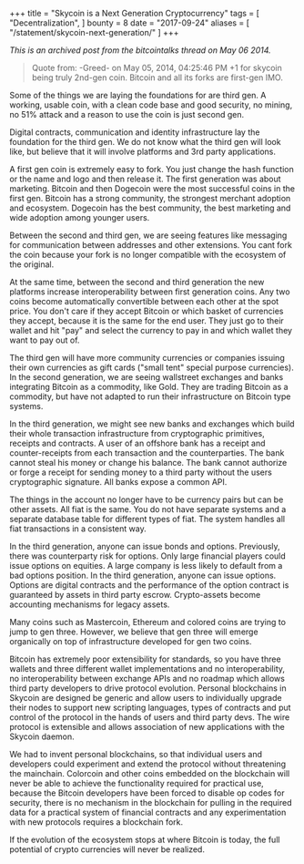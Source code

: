 +++
title = "Skycoin is a Next Generation Cryptocurrency"
tags = [
    "Decentralization",
]
bounty = 8
date = "2017-09-24"
aliases = [
	"/statement/skycoin-next-generation/"
]
+++

*This is an archived post from the bitcointalks thread on May 06 2014.*

>Quote from: -Greed- on May 05, 2014, 04:25:46 PM
+1 for skycoin being truly 2nd-gen coin. Bitcoin and all its forks are
first-gen IMO.

Some of the things we are laying the foundations for are third gen. A working,
usable coin, with a clean code base and good security, no mining, no 51%
attack and a reason to use the coin is just second gen.

Digital contracts, communication and identity infrastructure lay the
foundation for the third gen. We do not know what the third gen will look
like, but believe that it will involve platforms and 3rd party applications.

A first gen coin is extremely easy to fork. You just change the hash function
or the name and logo and then release it. The first generation was about
marketing. Bitcoin and then Dogecoin were the most successful coins in the
first gen. Bitcoin has a strong community, the strongest merchant adoption and
ecosystem. Dogecoin has the best community, the best marketing and wide
adoption among younger users.

Between the second and third gen, we are seeing features like messaging for
communication between addresses and other extensions. You cant fork the coin
because your fork is no longer compatible with the ecosystem of the original.

At the same time, between the second and third generation the new platforms
increase interoperability between first generation coins. Any two coins become
automatically convertible between each other at the spot price. You don't care
if they accept Bitcoin or which basket of currencies they accept, because it
is the same for the end user. They just go to their wallet and hit "pay" and
select the currency to pay in and which wallet they want to pay out of.

The third gen will have more community currencies or companies issuing their
own currencies as gift cards ("small tent" special purpose currencies). In the
second generation, we are seeing wallstreet exchanges and banks integrating
Bitcoin as a commodity, like Gold. They are trading Bitcoin as a commodity,
but have not adapted to run their infrastructure on Bitcoin type systems.

In the third generation, we might see new banks and exchanges which build
their whole transaction infrastructure from cryptographic primitives, receipts
and contracts. A user of an offshore bank has a receipt and counter-receipts
from each transaction and the counterparties. The bank cannot steal his money
or change his balance. The bank cannot authorize or forge a receipt for
sending money to a third party without the users cryptographic signature. All
banks expose a common API.

The things in the account no longer have to be currency pairs but can be other
assets. All fiat is the same. You do not have separate systems and a separate
database table for different types of fiat. The system handles all fiat
transactions in a consistent way.

In the third generation, anyone can issue bonds and options. Previously, there
was counterparty risk for options. Only large financial players could issue
options on equities. A large company is less likely to default from a bad
options position. In the third generation, anyone can issue options. Options
are digital contracts and the performance of the option contract is guaranteed
by assets in third party escrow. Crypto-assets become accounting mechanisms
for legacy assets.

Many coins such as Mastercoin, Ethereum and colored coins are trying to jump
to gen three. However, we believe that gen three will emerge organically on
top of infrastructure developed for gen two coins.

Bitcoin has extremely poor extensibility for standards, so you have three
wallets and three different wallet implementations and no interoperability, no
interoperability between exchange APIs and no roadmap which allows third party
developers to drive protocol evolution. Personal blockchains in Skycoin are
designed be generic and allow users to individually upgrade their nodes to
support new scripting languages, types of contracts and put control of the
protocol in the hands of users and third party devs. The wire protocol is
extensible and allows association of new applications with the Skycoin daemon.

We had to invent personal blockchains, so that individual users and developers
could experiment and extend the protocol without threatening the mainchain.
Colorcoin and other coins embedded on the blockchain will never be able to
achieve the functionality required for practical use, because the Bitcoin
developers have been forced to disable op codes for security,  there is no
mechanism in the blockchain for pulling in the required data for a practical
system of financial contracts and any experimentation with new protocols
requires a blockchain fork.

If the evolution of the ecosystem stops at where Bitcoin is today, the full
potential of crypto currencies will never be realized.
